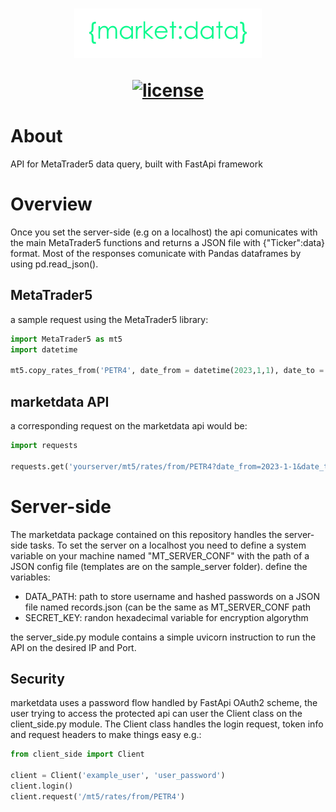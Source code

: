 <h1 align="center">
<img src="logo.png" width="300">

[![license](https://img.shields.io/github/license/mateuslkgouvea/marketdata?style=for-the-badge)](./LICENSE.txt)
</h1>

# About
API for MetaTrader5 data query, built with FastApi framework

# Overview
Once you set the server-side (e.g on a localhost) the api comunicates with the main MetaTrader5 functions and returns a JSON file with {"Ticker":data} format.
Most of the responses comunicate with Pandas dataframes by using pd.read_json().

## MetaTrader5
a sample request using the MetaTrader5 library:
```python
import MetaTrader5 as mt5
import datetime

mt5.copy_rates_from('PETR4', date_from = datetime(2023,1,1), date_to = datetime(2023,6,25), timeframe = mt5.TIMEFRAME_D1)
```

## marketdata API
a corresponding request on the marketdata api would be:
```python
import requests

requests.get('yourserver/mt5/rates/from/PETR4?date_from=2023-1-1&date_to=2023-6-25&timeframe=D1')
```

# Server-side
The marketdata package contained on this repository handles the server-side tasks.
To set the server on a localhost you need to define a system variable on your machine named "MT_SERVER_CONF" with the path of a JSON config file (templates are on the sample_server folder).
define the variables:

- DATA_PATH: path to store username and hashed passwords on a JSON file named records.json (can be the same as MT_SERVER_CONF path
- SECRET_KEY: randon hexadecimal variable for encryption algorythm

the server_side.py module contains a simple uvicorn instruction to run the API on the desired IP and Port.

## Security
marketdata uses a password flow handled by FastApi OAuth2 scheme, the user trying to access the protected api can user the Client class on the client_side.py module. The Client class handles the login request, token info and request headers to make things easy e.g.:

```python
from client_side import Client

client = Client('example_user', 'user_password')
client.login()
client.request('/mt5/rates/from/PETR4')
```
